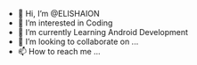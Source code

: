 - 👋 Hi, I’m @ELISHAION
- 👀 I’m interested in Coding
- 🌱 I’m currently Learning Android Development
- 💞️ I’m looking to collaborate on ...
- 📫 How to reach me ...

<!---
ELISHAION/ELISHAION is a ✨ special ✨ repository because its `README.md` (this file) appears on your GitHub profile.
You can click the Preview link to take a look at your changes.
--->
